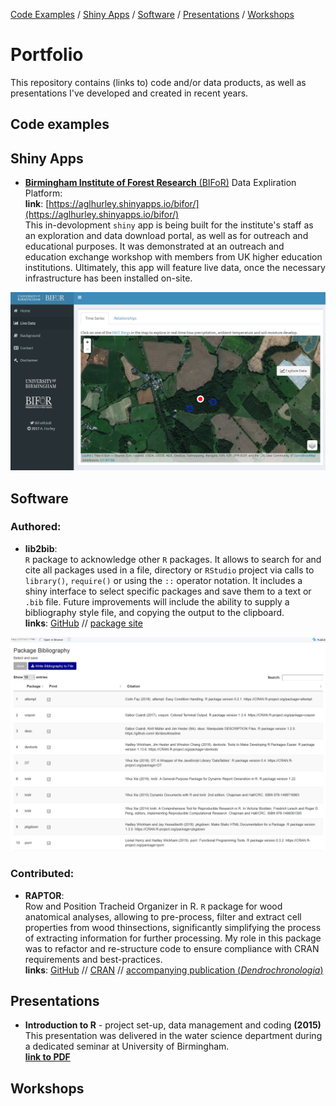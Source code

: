 [Code Examples](#code-examples) 
/ [Shiny Apps](#shiny-apps) 
/ [Software](#software) 
/ [Presentations](#presentations) 
/ [Workshops](#workshops)


# Portfolio


This repository contains (links to) code and/or data products, as well as presentations I've developed and created in recent years.

## Code examples



## Shiny Apps

* [**Birmingham Institute of Forest Research** (BIFoR)](https://www.birmingham.ac.uk/research/activity/bifor/index.aspx) Data Expliration Platform:   
**link**: [https://aglhurley.shinyapps.io/bifor/](https://aglhurley.shinyapps.io/bifor/)  
This in-devolopment `shiny` app is being built for the institute's staff as an exploration and data download portal, as well as for outreach and educational purposes. 
It was demonstrated at an outreach and education exchange workshop with members from UK higher education institutions. Ultimately, this app will feature live data, once the necessary infrastructure has been installed on-site.

<a href="/doc/img/shiny_app_bifor.png"><img src="/doc/img/shiny_app_bifor.png" width="600"></a>


## Software

### Authored:

* **lib2bib**:  
`R` package to acknowledge other `R` packages. 
It allows to search for and cite all packages used in a file, directory or `RStudio` project via calls to `library()`, `require()` or using the `::` operator notation. It includes a shiny interface to select specific packages and save them to a text or `.bib` file. 
Future improvements will include the ability to supply a bibliography style file, and copying the output to the clipboard.  
**links**: [GitHub](https://github.com/the-Hull/lib2bib) // [package site](https://the-hull.github.io/lib2bib/index.html)

<a href="/doc/img/lib_interactive.png"><img src="/doc/img/lib_interactive.png" width="600"></a>

### Contributed:

* **RAPTOR**:  
Row and Position Tracheid Organizer in R.
`R` package for wood anatomical analyses, allowing to pre-process, filter and extract cell properties from wood thinsections, significantly simplifying the process of extracting information for further processing.
My role in this package was to refactor and re-structure code to ensure compliance with CRAN requirements and best-practices.  
**links**: [GitHub](https://github.com/the-Hull/raptor) //  [CRAN](https://cran.r-project.org/web/packages/RAPTOR/index.html) // [accompanying publication (*Dendrochronologia*)](https://www.sciencedirect.com/science/article/pii/S1125786517301236)


## Presentations

* **Introduction to R** - project set-up, data management and coding **(2015)**  
This presentation was delivered in the water science department during a dedicated seminar at University of Birmingham.  
[**link to PDF**](/doc/presentations/Introduction-to-R.pdf)

## Workshops
